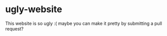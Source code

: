 # ugly-website
This website is so ugly :( maybe you can make it pretty by submitting a pull request?
